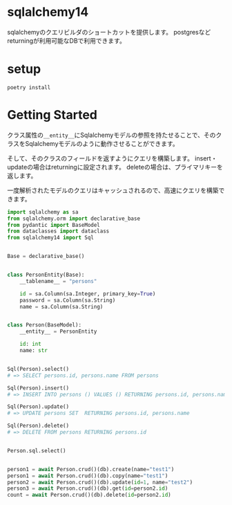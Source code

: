 # sqlalchemy14
sqlalchemyのクエリビルダのショートカットを提供します。
postgresなどreturningが利用可能なDBで利用できます。

# setup
``` shell
poetry install
```

# Getting Started
クラス属性の`__entity__`にSqlalchemyモデルの参照を持たせることで、そのクラスをSqlalchemyモデルのように動作させることができます。

そして、そのクラスのフィールドを返すようにクエリを構築します。
insert・updateの場合はreturningに設定されます。
deleteの場合は、プライマリキーを返します。

一度解析されたモデルのクエリはキャッシュされるので、高速にクエリを構築できます。

``` python
import sqlalchemy as sa
from sqlalchemy.orm import declarative_base
from pydantic import BaseModel
from dataclasses import dataclass
from sqlalchemy14 import Sql


Base = declarative_base()


class PersonEntity(Base):
    __tablename__ = "persons"

    id = sa.Column(sa.Integer, primary_key=True)
    password = sa.Column(sa.String)
    name = sa.Column(sa.String)


class Person(BaseModel):
    __entity__ = PersonEntity

    id: int
    name: str


Sql(Person).select()
# => SELECT persons.id, persons.name FROM persons

Sql(Person).insert()
# => INSERT INTO persons () VALUES () RETURNING persons.id, persons.name

Sql(Person).update()
# => UPDATE persons SET  RETURNING persons.id, persons.name

Sql(Person).delete()
# => DELETE FROM persons RETURNING persons.id


Person.sql.select()


person1 = await Person.crud()(db).create(name="test1")
person1 = await Person.crud()(db).copy(name="test1")
person2 = await Person.crud()(db).update(id=1, name="test2")
person3 = await Person.crud()(db).get(id=person2.id)
count = await Person.crud()(db).delete(id=person2.id)

```